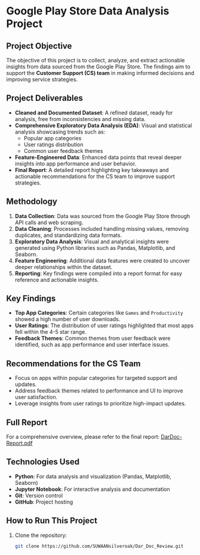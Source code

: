 # Google Play Store Data Analysis Project

## Project Objective
The objective of this project is to collect, analyze, and extract actionable insights from data sourced from the Google Play Store. The findings aim to support the **Customer Support (CS) team** in making informed decisions and improving service strategies.

## Project Deliverables
- **Cleaned and Documented Dataset**: A refined dataset, ready for analysis, free from inconsistencies and missing data.
- **Comprehensive Exploratory Data Analysis (EDA)**: Visual and statistical analysis showcasing trends such as:
  - Popular app categories
  - User ratings distribution
  - Common user feedback themes
- **Feature-Engineered Data**: Enhanced data points that reveal deeper insights into app performance and user behavior.
- **Final Report**: A detailed report highlighting key takeaways and actionable recommendations for the CS team to improve support strategies.

## Methodology
1. **Data Collection**: Data was sourced from the Google Play Store through API calls and web scraping.
2. **Data Cleaning**: Processes included handling missing values, removing duplicates, and standardizing data formats.
3. **Exploratory Data Analysis**: Visual and analytical insights were generated using Python libraries such as Pandas, Matplotlib, and Seaborn.
4. **Feature Engineering**: Additional data features were created to uncover deeper relationships within the dataset.
5. **Reporting**: Key findings were compiled into a report format for easy reference and actionable insights.

## Key Findings
- **Top App Categories**: Certain categories like `Games` and `Productivity` showed a high number of user downloads.
- **User Ratings**: The distribution of user ratings highlighted that most apps fell within the 4-5 star range.
- **Feedback Themes**: Common themes from user feedback were identified, such as app performance and user interface issues.

## Recommendations for the CS Team
- Focus on apps within popular categories for targeted support and updates.
- Address feedback themes related to performance and UI to improve user satisfaction.
- Leverage insights from user ratings to prioritize high-impact updates.

## Full Report
For a comprehensive overview, please refer to the final report:
[DarDoc-Report.pdf](https://github.com/SUWAANsilveroak/Dar_Doc_Review/blob/master/DarDoc-Report.pdf)

## Technologies Used
- **Python**: For data analysis and visualization (Pandas, Matplotlib, Seaborn)
- **Jupyter Notebook**: For interactive analysis and documentation
- **Git**: Version control
- **GitHub**: Project hosting

## How to Run This Project
1. Clone the repository:
   ```bash
   git clone https://github.com/SUWAANsilveroak/Dar_Doc_Review.git
